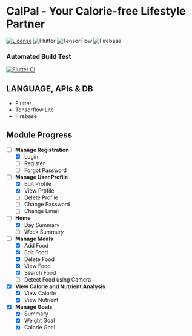 # CalPal - Your Calorie-free Lifestyle Partner
[![License](https://img.shields.io/badge/License-BSD_3--Clause-blue.svg)](https://opensource.org/licenses/BSD-3-Clause) ![Flutter](https://img.shields.io/badge/Flutter-%2302569B.svg?style=plastic&logo=Flutter&logoColor=white) ![TensorFlow](https://img.shields.io/badge/TensorFlow-%23FF6F00.svg?style=plastic&logo=TensorFlow&logoColor=white) ![Firebase](https://img.shields.io/badge/Firebase-039BE5?style=plastic&logo=Firebase&logoColor=white)


### **Automated Build Test**
[![Flutter CI](https://github.com/darksky6666/CalPal/actions/workflows/flutter-apk-autobuild.yml/badge.svg)](https://github.com/darksky6666/CalPal/actions/workflows/flutter-apk-autobuild.yml)


## **LANGUAGE, APIs & DB**
- Flutter
- Tensorflow Lite
- Firebase

## Module Progress
- [ ] **Manage Registration**
    - [x] Login
    - [ ] Register
    - [ ] Forgot Password
- [ ] **Manage User Profile**
    - [x] Edit Profile
    - [x] View Profile
    - [ ] Delete Profile
    - [ ] Change Password
    - [ ] Change Email
- [ ] **Home**
    - [x] Day Summary
    - [ ] Week Summary
- [ ] **Manage Meals**
    - [x] Add Food
    - [x] Edit Food
    - [x] Delete Food
    - [x] View Food
    - [x] Search Food
    - [ ] Detect Food using Camera
- [x] **View Calorie and Nutrient Analysis**
    - [x] View Calorie
    - [x] View Nutrient
- [x] **Manage Goals**
    - [x] Summary
    - [x] Weight Goal
    - [x] Calorie Goal